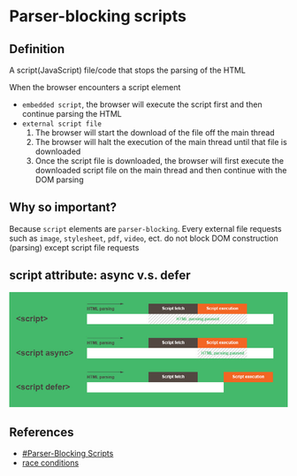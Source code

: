 # Parser-blocking scripts

## Definition

A script(JavaScript) file/code that stops the parsing of the HTML

When the browser encounters a script element

- `embedded script`, the browser will execute the script first and then continue parsing the HTML
- `external script file`
  1. The browser will start the download of the file off the main thread
  1. The browser will halt the execution of the main thread until that file is downloaded
  1. Once the script file is downloaded, the browser will first execute the downloaded script file on the main thread and then continue with the DOM parsing

## Why so important?

Because `script` elements are `parser-blocking`. Every external file requests such as `image`, `stylesheet`, `pdf`, `video`, ect. do not block DOM construction (parsing) except script file requests

## script attribute: async v.s. defer

![async-vs-defer](/public/frontend/internet/whats-the-difference-between-async-vs-defer-attributes.jpeg)

## References

- [#Parser-Blocking Scripts](https://medium.com/jspoint/how-the-browser-renders-a-web-page-dom-cssom-and-rendering-df10531c9969#:~:text=When%20a%20web%20page%20is,the%20Render-Tree%20from%20it.)
- [race conditions](https://stackoverflow.com/questions/34510/what-is-a-race-condition)
